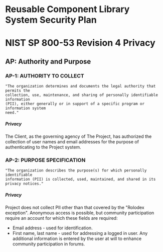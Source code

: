 # Reusable Component Library System Security Plan

# NIST SP 800-53 Revision 4 Privacy

## AP: Authority and Purpose

### AP-1: AUTHORITY TO COLLECT

```text
"The organization determines and documents the legal authority that permits the
collection, use, maintenance, and sharing of personally identifiable information
(PII), either generally or in support of a specific program or information system
need."
```

##### Privacy

The Client, as the governing agency of The Project, has authorized the collection of user names and email addresses for the purpose of authenticating to the Project system.


### AP-2: PURPOSE SPECIFICATION

```text
"The organization describes the purpose(s) for which personally identifiable
information (PII) is collected, used, maintained, and shared in its privacy notices."
```

##### Privacy

Project does not collect PII other than that covered by the "Rolodex exception". Anonymous access is possible, but community participation require an account for which these fields are required:
* Email address - used for identification.
* First name, last name - used for addressing a logged in user.
Any additional information is entered by the user at will to enhance community participation in forums.



